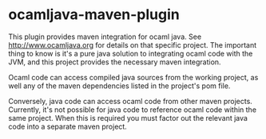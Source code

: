 ocamljava-maven-plugin
======================

This plugin provides maven integration for ocaml java. See http://www.ocamljava.org for details on that specific project. The important 
thing to know is it's a pure java solution to integrating ocaml code with the JVM, and this project provides the necessary maven integration.

Ocaml code can access compiled java sources from the working project, as well any of the maven dependencies listed in the project's pom file.

Conversely, java code can access ocaml code from other maven projects. Currently, it's not possible for java code to reference ocaml code
within the same project. When this is required you must factor out the relevant java code into a separate maven project.


